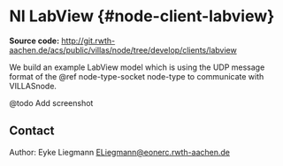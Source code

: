 # NI LabView {#node-client-labview}

**Source code:** <http://git.rwth-aachen.de/acs/public/villas/node/tree/develop/clients/labview>

We build an example LabView model which is using the UDP message format of the @ref node-type-socket node-type to communicate with VILLASnode.

@todo Add screenshot

## Contact

Author: Eyke Liegmann <ELiegmann@eonerc.rwth-aachen.de>
